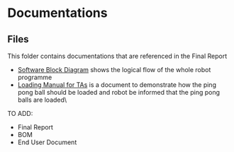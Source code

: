 <h1> Documentations </h1>


## Files

This folder contains documentations that are referenced in the Final Report 

- [Software Block Diagram](software_block_diagram.png) shows the logical flow of the whole robot programme
- [Loading Manual for TAs](Loading_Manual_for_TAs.pdf) is a document to demonstrate how the ping pong ball should be loaded and robot be informed that the ping pong balls are loaded\
  
TO ADD:
- Final Report
- BOM
- End User Document

